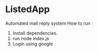 # ListedApp
Automated mail reply system
How to run :
1. Install dependencies.
2. run node index.js 
3. Login using google 
